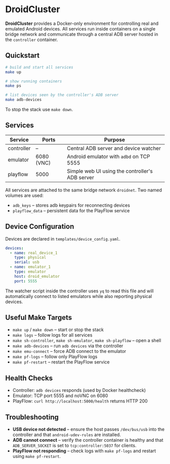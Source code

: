 # DroidCluster

**DroidCluster** provides a Docker-only environment for controlling real and emulated Android devices.  All services run inside containers on a single bridge network and communicate through a central ADB server hosted in the `controller` container.

## Quickstart

```bash
# build and start all services
make up

# show running containers
make ps

# list devices seen by the controller's ADB server
make adb-devices
```

To stop the stack use `make down`.

## Services

| Service     | Ports        | Purpose                                         |
|-------------|--------------|-------------------------------------------------|
| controller  | –            | Central ADB server and device watcher           |
| emulator    | 6080 (VNC)   | Android emulator with `adbd` on TCP 5555        |
| playflow    | 5000         | Simple web UI using the controller's ADB server |

All services are attached to the same bridge network `droidnet`.  Two named volumes are used:

- `adb_keys` – stores adb keypairs for reconnecting devices
- `playflow_data` – persistent data for the PlayFlow service

## Device Configuration

Devices are declared in `templates/device_config.yaml`.

```yaml
devices:
  - name: real_device_1
    type: physical
    serial: usb
  - name: emulator_1
    type: emulator
    host: droid_emulator
    port: 5555
```

The watcher script inside the controller uses `yq` to read this file and will automatically connect to listed emulators while also reporting physical devices.

## Useful Make Targets

- `make up` / `make down` – start or stop the stack
- `make logs` – follow logs for all services
- `make sh-controller`, `make sh-emulator`, `make sh-playflow` – open a shell
- `make adb-devices` – run `adb devices` via the controller
- `make emu-connect` – force ADB connect to the emulator
- `make pf-logs` – follow only PlayFlow logs
- `make pf-restart` – restart the PlayFlow service

## Health Checks

- Controller: `adb devices` responds (used by Docker healthcheck)
- Emulator: TCP port 5555 and noVNC on 6080
- PlayFlow: `curl http://localhost:5000/health` returns HTTP 200

## Troubleshooting

- **USB device not detected** – ensure the host passes `/dev/bus/usb` into the controller and that `android-udev-rules` are installed.
- **ADB cannot connect** – verify the controller container is healthy and that `ADB_SERVER_SOCKET` is set to `tcp:controller:5037` for clients.
- **PlayFlow not responding** – check logs with `make pf-logs` and restart using `make pf-restart`.